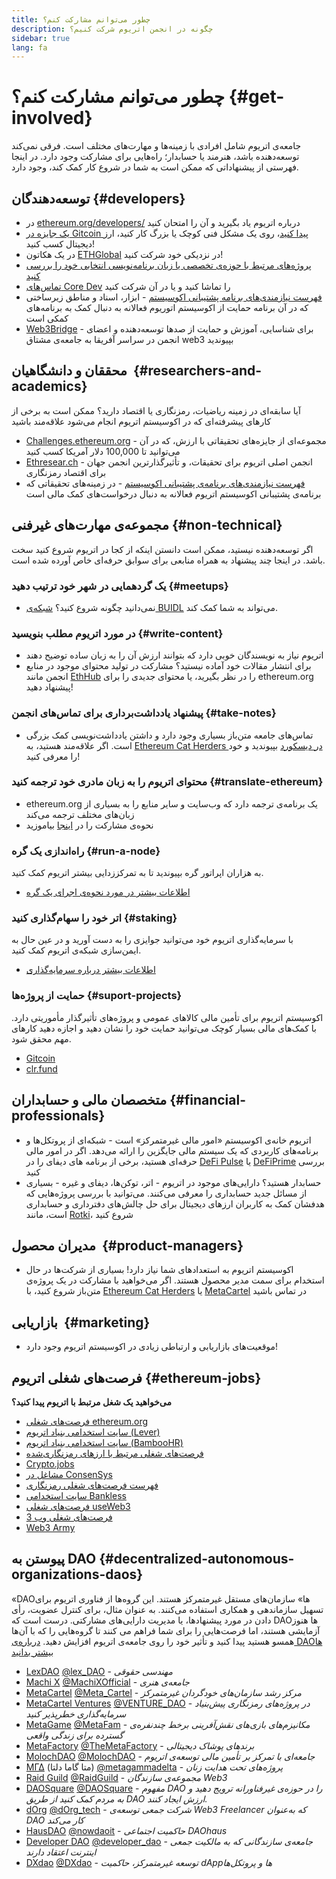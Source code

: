 ```yaml
---
title: چطور می‌توانم مشارکت کنم؟
description: چگونه در انجمن اتریوم شرکت کنیم؟
sidebar: true
lang: fa
---
```


# چطور می‌توانم مشارکت کنم؟ {#get-involved}

جامعه‌ی اتریوم شامل افرادی با زمینه‌ها و مهارت‌های مختلف است. فرقی نمی‌کند توسعه‌دهنده باشد، هنرمند یا حسابدار؛ راه‌هایی برای مشارکت وجود دارد. در اینجا فهرستی از پیشنهاداتی که ممکن است به شما در شروع کار کمک کند، وجود دارد.

## توسعه‌دهندگان <Emoji text=":computer:" size={1} /> {#developers}

- در [ethereum.org/developers/](/developers/) درباره اتریوم یاد بگیرید و آن را امتحان کنید
- [یک جایزه در Gitcoin پیدا کنید](https://gitcoin.co/)، روی یک مشکل فنی کوچک یا بزرگ کار کنید، ارز دیجیتال کسب کنید!
- در یک هکاتون [ETHGlobal](http://ethglobal.co/) در نزدیکی خود شرکت کنید!
- [پروژه‌های مرتبط با حوزه‌ی تخصصی یا زبان برنامه‌نویسی انتخابی خود را بررسی کنید](/developers/docs/programming-languages/)
- [تماس‌های Core Dev](https://www.youtube.com/playlist?list=PLaM7G4Llrb7zfMXCZVEXEABT8OSnd4-7w) را تماشا کنید و یا در آن شرکت کنید
- [فهرست نیازمندی‌های برنامه پشتیبانی اکوسیستم](https://esp.ethereum.foundation/wishlist/) - ابزار، اسناد و مناطق زیرساختی که در آن برنامه حمایت از اکوسیستم اتوریوم فعالانه به دنبال کمک به برنامه‌های کمکی است
- [Web3Bridge](https://www.web3bridge.com/) - برای شناسایی، آموزش و حمایت از صدها توسعه‌دهنده و اعضای انجمن در سراسر آفریقا به جامعه‌ی مشتاق web3 بپیوندید

## محققان و دانشگاهیان <Emoji text=":mag:" size={1} />‍ {#researchers-and-academics}

آیا سابقه‌ای در زمینه ریاضیات، رمزنگاری یا اقتصاد دارید؟ ممکن است به برخی از کارهای پیشرفته‌ای که در اکوسیستم اتریوم انجام می‌شود علاقه‌مند باشید

- [Challenges.ethereum.org](https://challenges.ethereum.org/) - مجموعه‌ای از جایزه‌های تحقیقاتی با ارزش، که در آن می‌توانید تا 100,000 دلار آمریکا کسب کنید
- [Ethresear.ch](https://ethresear.ch) - انجمن اصلی اتریوم برای تحقیقات، و تأثیرگذارترین انجمن جهان برای اقتصاد رمزنگاری
- [فهرست نیازمندی‌های برنامه‌ی پشتیبانی اکوسیستم](https://esp.ethereum.foundation/wishlist/) - در زمینه‌های تحقیقاتی که برنامه‌ی پشتیبانی اکوسیستم اتریوم فعالانه به دنبال درخواست‌های کمک مالی است

## مجموعه‌ی مهارت‌های غیرفنی <Emoji text=":briefcase:" size={1} /> {#non-technical}

اگر توسعه‌دهنده نیستید، ممکن است دانستن اینکه از کجا در اتریوم شروع کنید سخت باشد. در اینجا چند پیشنهاد به همراه منابعی برای سوابق حرفه‌ای خاص آورده شده‌ است.

### یک گردهمایی در شهر خود ترتیب دهید {#meetups}

- نمی‌دانید چگونه شروع کنید؟ [شبکه‌ی BUIDL](https://consensys.net/developers/buidlnetwork/) می‌تواند به شما کمک کند.

### در مورد اتریوم مطلب بنویسید {#write-content}

- اتریوم نیاز به نویسندگان خوبی دارد که بتوانند ارزش آن را به زبان ساده توضیح دهند
- برای انتشار مقالات خود آماده نیستید؟ مشارکت در تولید محتوای موجود در منابع انجمن مانند [EthHub](https://docs.ethub.io/) را در نظر بگیرید، یا محتوای جدیدی را برای ethereum.org پیشنهاد دهید!

### پیشنهاد یادداشت‌برداری برای تماس‌های انجمن {#take-notes}

- تماس‌های جامعه متن‌باز بسیاری وجود دارد و داشتن یادداشت‌نویسی کمک بزرگی است. اگر علاقه‌مند هستید، به [Ethereum Cat Herders در دیسکورد](https://discord.com/invite/Nz6rtfJ8Cu) بپیوندید و خود را معرفی کنید!

### محتوای اتریوم را به زبان مادری خود ترجمه کنید {#translate-ethereum}

- ethereum.org یک برنامه‌ی ترجمه دارد که وب‌سایت و سایر منابع را به بسیاری از زبان‌های مختلف ترجمه می‌کند
- نحوه‌ی مشارکت را در [اینجا](/contributing/translation-program) بیاموزید

### راه‌اندازی یک گره {#run-a-node}

به هزاران اپراتور گره بپیوندید تا به تمرکززدایی بیشتر اتریوم کمک کنید.

- [اطلاعات بیشتر در مورد نحوه‌ی اجرای یک گره](/developers/docs/nodes-and-clients/run-a-node/)

### اتر خود را سهام‌گذاری کنید {#staking}

با سرمایه‌گذاری اتریوم خود می‌توانید جوایزی را به دست آورید و در عین حال به ایمن‌سازی شبکه‌ی اتریوم کمک کنید.

- [اطلاعات بیشتر درباره سرمایه‌گذاری](/staking/)

### حمایت از پروژه‌ها {#suport-projects}

اکوسیستم اتریوم برای تأمین مالی کالاهای عمومی و پروژه‌های تأثیرگذار مأموریتی دارد. با کمک‌های مالی بسیار کوچک می‌توانید حمایت خود را نشان دهید و اجازه دهید کارهای مهم محقق شود.

- [Gitcoin](https://gitcoin.co/fund)
- [clr.fund](https://clr.fund/#/about)

## متخصصان مالی و حسابداران <Emoji text=":chart_with_upwards_trend:" size={1} /> {#financial-professionals}

- اتریوم خانه‌ی اکوسیستم «امور مالی غیرمتمرکز» است - شبکه‌ای از پروتکل‌ها و برنامه‌های کاربردی که یک سیستم مالی جایگزین را ارائه می‌دهد. اگر در امور مالی حرفه‌ای هستید، برخی از برنامه های دیفای را در [DeFi Pulse](https://defipulse.com/) یا [DeFiPrime](https://defiprime.com) بررسی کنید
- حسابدار هستید؟ دارایی‌های موجود در اتریوم - اتر، توکن‌ها، دیفای و غیره - بسیاری از مسائل جدید حسابداری را معرفی می‌کنند. می‌توانید با بررسی پروژه‌هایی که هدفشان کمک به کاربران ارزهای دیجیتال برای حل چالش‌های دفترداری و حسابداری است، مانند [Rotki](https://rotki.com/)، شروع کنید

## مدیران محصول <Emoji text=":fountain_pen:" size={1} />‍ {#product-managers}

- اکوسیستم اتریوم به استعدادهای شما نیاز دارد! بسیاری از شرکت‌ها در حال استخدام برای سمت مدیر محصول هستند. اگر می‌خواهید با مشارکت در یک پروژه‌ی متن‌باز شروع کنید، با [Ethereum Cat Herders](https://discord.com/invite/Nz6rtfJ8Cu) یا [MetaCartel](https://www.metacartel.org/) در تماس باشید

## بازاریابی <Emoji text=":megaphone:" size={1} />‍ {#marketing}

- موقعیت‌های بازاریابی و ارتباطی زیادی در اکوسیستم اتریوم وجود دارد!

## فرصت‌های شغلی اتریوم {#ethereum-jobs}

**می‌خواهید یک شغل مرتبط با اتریوم پیدا کنید؟**

- [فرصت‌های شغلی ethereum.org](/about/#open-jobs)
- [سایت استخدامی بنیاد اتریوم (Lever)](https://jobs.lever.co/ethereumfoundation)
- [سایت استخدامی بنیاد اتریوم (BambooHR)](https://ethereum.bamboohr.com/jobs/)
- [فرصت‌های شغلی مرتبط با ارزهای رمزنگاری‌شده](https://cryptocurrencyjobs.co/ethereum/)
- [Crypto.jobs](https://crypto.jobs/)
- [مشاغل در ConsenSys](https://consensys.net/careers/)
- [فهرست فرصت‌های شغلی رمزنگاری](https://cryptojobslist.com/ethereum-jobs)
- [سایت استخدامی Bankless](https://pallet.xyz/list/bankless/jobs)
- [فرصت‌های شغلی useWeb3](https://www.useweb3.xyz/jobs)
- [فرصت‌های شغلی وب 3](https://web3.career)
- [Web3 Army](https://web3army.xyz/)

## پیوستن به DAO {#decentralized-autonomous-organizations-daos}

«DAOها» سازمان‌های مستقل غیرمتمرکز هستند. این گروه‌ها از فناوری اتریوم برای تسهیل سازماندهی و همکاری استفاده می‌کنند. به عنوان مثال، برای کنترل عضویت، رأی دادن در مورد پیشنهادها، یا مدیریت دارایی‌های مشارکتی. درست است که DAOها هنوز آزمایشی هستند، اما فرصت‌هایی را برای شما فراهم می کنند تا گروه‌هایی را که با آن‌ها همسو هستید پیدا کنید و تأثیر خود را روی جامعه‌ی اتریوم افزایش دهید. [درباره‌ی DAOها بیشتر بدانید](/dao/)

- [LexDAO](https://lexdao.coop) [@lex_DAO](https://twitter.com/lex_DAO) - _مهندسی حقوقی_
- [Machi X](https://machix.com) [@MachiXOfficial](https://twitter.com/MachiXOfficial) - _جامعه‌ی هنری_
- [MetaCartel](https://metacartel.org) [@Meta_Cartel](https://twitter.com/Meta_Cartel) - _مرکز رشد سازمان‌های خودگردان غیرمتمرکز_
- [MetaCartel Ventures](https://metacartel.xyz) [@VENTURE_DAO](https://twitter.com/VENTURE_DAO) - _در پروژه‌های رمزنگاری پیش‌بنیاد سرمایه‌گذاری خطرپذیر کنید_
- [MetaGame](https://metagame.wtf) [@MetaFam](https://twitter.com/MetaFam) - _مکانیزم‌های بازی‌های نقش‌آفرینی برخط چندنفره‌ی گسترده برای زندگی واقعی_
- [MetaFactory](https://metafactory.ai) [@TheMetaFactory](https://twitter.com/TheMetaFactory) - _برندهای پوشاک دیجیتالی_
- [MolochDAO](https://molochdao.com) [@MolochDAO](https://twitter.com/MolochDAO) - _جامعه‌ای با تمرکز بر تأمین مالی توسعه‌ی اتریوم_
- [ΜΓΔ](https://metagammadelta.com/) (متا گاما دلتا) [@metagammadelta](https://twitter.com/metagammadelta) - _پروژه‌های تحت هدایت زنان_
- [Raid Guild](https://raidguild.org) [@RaidGuild](https://twitter.com/RaidGuild) - _مجموعه‌ی سازندگان Web3_
- [DAOSquare](https://www.daosquare.io) [@DAOSquare](https://twitter.com/DAOSquare) - _مفهوم DAO را در حوزه‌ی غیرفناورانه ترویج دهید و به مردم کمک کنید از طریق DAO ارزش ایجاد کنند._
- [dOrg](https://dOrg.tech) [@dOrg_tech](https://twitter.com/dOrg_tech) - _شرکت جمعی توسعه‌ی Web3 Freelancer که به‌عنوان DAO کار می‌کند_
- [HausDAO](https://daohaus.club) [@nowdaoit](https://twitter.com/nowdaoit) - _حاکمیت اجتماعی DAOhaus_
- [Developer DAO](https://www.developerdao.com/) [@developer_dao](https://twitter.com/developer_dao) - _جامعه‌ی سازندگانی که به مالکیت جمعی اینترنت اعتقاد دارند_
- [DXdao](https://DXdao.eth.link/) [@DXdao](https://twitter.com/DXdao_) - _توسعه غیرمتمرکز، حاکمیت dAppها و پروتکل‌ها_
